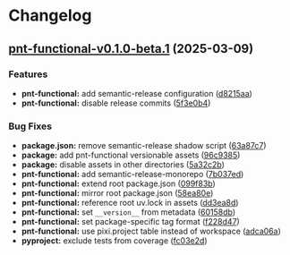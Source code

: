 # Changelog

## [pnt-functional-v0.1.0-beta.1](https://github.com/sciexp/python-nix-template/compare/pnt-functional-v0.0.0...pnt-functional-v0.1.0-beta.1) (2025-03-09)

### Features

* **pnt-functional:** add semantic-release configuration ([d8215aa](https://github.com/sciexp/python-nix-template/commit/d8215aa446738ef56d25e734a01fea41b9daec02))
* **pnt-functional:** disable release commits ([5f3e0b4](https://github.com/sciexp/python-nix-template/commit/5f3e0b45c779c9586643ecd1f80e13129dcea2d4))

### Bug Fixes

* **package.json:** remove semantic-release shadow script ([63a87c7](https://github.com/sciexp/python-nix-template/commit/63a87c74247b725ee9889b1c37347e8c9ed38b6a))
* **package:** add pnt-functional versionable assets ([96c9385](https://github.com/sciexp/python-nix-template/commit/96c93854b31109ef75cafc30854723c22940a6a3))
* **package:** disable assets in other directories ([5a32c2b](https://github.com/sciexp/python-nix-template/commit/5a32c2bdcfab490111ee676e20dbfed319aa2eaf))
* **pnt-functional:** add semantic-release-monorepo ([7b037ed](https://github.com/sciexp/python-nix-template/commit/7b037ed0868d8dd0acd87aa1fed9347d6492a01a))
* **pnt-functional:** extend root package.json ([099f83b](https://github.com/sciexp/python-nix-template/commit/099f83b7e3ead10467542069536771f2c36fb445))
* **pnt-functional:** mirror root package.json ([58ea80e](https://github.com/sciexp/python-nix-template/commit/58ea80e6087795eb7998e8a833f9a28f8d2d3759))
* **pnt-functional:** reference root uv.lock in assets ([dd3ea8d](https://github.com/sciexp/python-nix-template/commit/dd3ea8d0bc5371d4213f92dde85de758ab323f35))
* **pnt-functional:** set `__version__` from metadata ([60158db](https://github.com/sciexp/python-nix-template/commit/60158db6763f5548fd0161f29d51fe521a54ab02))
* **pnt-functional:** set package-specific tag format ([f228d47](https://github.com/sciexp/python-nix-template/commit/f228d4765ad3d4ed665dc81d2c9c4f753b6a8db6))
* **pnt-functional:** use pixi.project table instead of workspace ([adca06a](https://github.com/sciexp/python-nix-template/commit/adca06a277704f133f507bc88aa27cab4d3c1cff))
* **pyproject:** exclude tests from coverage ([fc03e2d](https://github.com/sciexp/python-nix-template/commit/fc03e2d3645a9b3d054b438aaf0d3bd34e3ba7e0))
